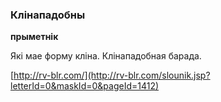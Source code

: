 ### Клінападобны
**прыметнік**

Які мае форму кліна. Клінападобная барада.

<a rel="author">[http://rv-blr.com/](http://rv-blr.com/slounik.jsp?letterId=0&maskId=0&pageId=1412)</a>
